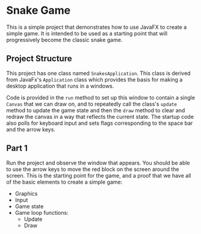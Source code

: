 # Snake Game

This is a simple project that demonstrates how to use JavaFX to
create a simple game.  It is intended to be used as a starting
point that will progressively become the classic snake game.

## Project Structure

This project has one class named `SnakesApplication`.  This class
is derived from JavaFx's `Application` class which provides
the basis for making a desktop application that runs in a 
windows.  

Code is provided in the `run` method to set up this window
to contain a single `Canvas` that we can draw on, and to 
repeatedly call the class's `update` method to update the 
game state and then the `draw` method to clear and redraw the 
canvas in a way that reflects the current state.  The startup
code also polls for keyboard input and sets flags corresponding
to the space bar and the arrow keys.

## Part 1

Run the project and observe the window that appears.  You should
be able to use the arrow keys to move the red block on the screen
around the screen.  This is the starting point for the game, and a 
proof that we have all of the basic elements to create a simple game:

- Graphics
- Input
- Game state
- Game loop functions:
  - Update
  - Draw